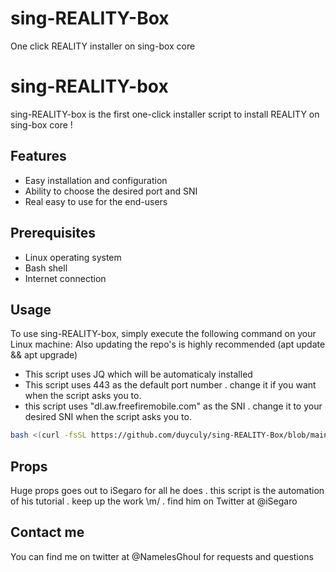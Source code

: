 # sing-REALITY-Box
One click REALITY installer on sing-box core

# sing-REALITY-box

sing-REALITY-box is the first one-click installer script to install REALITY on sing-box core !
## Features

- Easy installation and configuration
- Ability to choose the desired port and SNI
- Real easy to use for the end-users

## Prerequisites

- Linux operating system
- Bash shell
- Internet connection

## Usage

To use sing-REALITY-box, simply execute the following command on your Linux machine:
Also updating the repo's is highly recommended (apt update && apt upgrade)
- This script uses JQ which will be automaticaly installed
- This script uses 443 as the default port number . change it if you want when the script asks you to.
- this script uses "dl.aw.freefiremobile.com" as the SNI . change it to your desired SNI when the script asks you to.


```bash
bash <(curl -fsSL https://github.com/duyculy/sing-REALITY-Box/blob/main/sing-REALITY-box.sh)

```

## Props

Huge props goes out to iSegaro for all he does . this script is the automation of his 
tutorial . keep up the work \m/ . find him on Twitter at @iSegaro

## Contact me

You can find me on twitter at @NamelesGhoul for requests and questions
